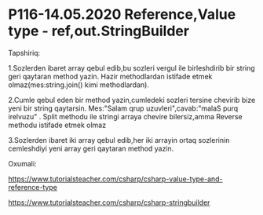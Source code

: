 # P116-14.05.2020 Reference,Value type - ref,out.StringBuilder

Tapshiriq:

1.Sozlerden ibaret array qebul edib,bu sozleri vergul ile birleshdirib bir string geri qaytaran method yazin.
Hazir methodlardan istifade etmek olmaz(mes:string.join() kimi methodlardan).

2.Cumle qebul eden bir method yazin,cumledeki sozleri tersine chevirib bize yeni bir string qaytarsin.
Mes:"Salam qrup uzuvleri",cavab:"malaS purq irelvuzu" . 
Split methodu ile stringi arraya chevire bilersiz,amma Reverse methodu istifade etmek olmaz

3.Sozlerden ibaret iki array qebul edib,her iki arrayin ortaq sozlerinin cemleshdiyi yeni array geri qaytaran method yazin.

Oxumali:

https://www.tutorialsteacher.com/csharp/csharp-value-type-and-reference-type

https://www.tutorialsteacher.com/csharp/csharp-stringbuilder
